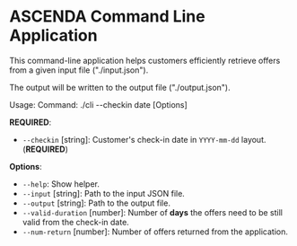 # ASCENDA Command Line Application

This command-line application helps customers efficiently retrieve offers from a given input file ("./input.json").

The output will be written to the output file ("./output.json").

Usage:
Command: ./cli --checkin date [Options]

**REQUIRED**:

- `--checkin` \[string\]: Customer's check-in date in `YYYY-mm-dd` layout. \(**REQUIRED**\)

**Options**:

- `--help`: Show helper.
- `--input` \[string\]: Path to the input JSON file.
- `--output` \[string\]: Path to the output file.
- `--valid-duration` \[number\]: Number of **days** the offers need to be still valid from the check-in date.
- `--num-return` \[number\]: Number of offers returned from the application.

